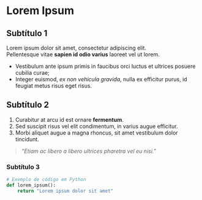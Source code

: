 # Lorem Ipsum

## Subtítulo 1

Lorem ipsum dolor sit amet, consectetur adipiscing elit.  
Pellentesque vitae **sapien id odio varius** laoreet vel ut lorem.  

- Vestibulum ante ipsum primis in faucibus orci luctus et ultrices posuere cubilia curae;  
- Integer euismod, *ex non vehicula gravida*, nulla ex efficitur purus, id feugiat metus risus eget risus.

## Subtítulo 2

1. Curabitur at arcu id est ornare **fermentum**.  
2. Sed suscipit risus vel elit condimentum, in varius augue efficitur.  
3. Morbi aliquet augue a magna rhoncus, sit amet vestibulum dolor tincidunt.  

> *"Etiam ac libero a libero ultrices pharetra vel eu nisi."*

### Subtítulo 3

```python
# Exemplo de código em Python
def lorem_ipsum():
    return "Lorem ipsum dolor sit amet"
